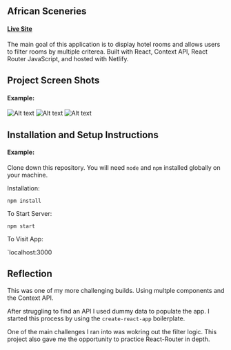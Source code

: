 ## African Sceneries

#### [Live Site](https://african-sceneries.netlify.app/)

The main goal of this application is to display hotel rooms and allows users to filter rooms by multiple criterea. Built with React, Context API, React Router JavaScript, and hosted with Netlify.


## Project Screen Shots

#### Example:   

![Alt text](https://user-images.githubusercontent.com/29901283/87077327-f54d0a00-c1f0-11ea-9b58-65ed00097bf8.png)
![Alt text](https://user-images.githubusercontent.com/29901283/87077352-fed67200-c1f0-11ea-8012-439123873f13.png)
![Alt text](https://user-images.githubusercontent.com/29901283/87077359-0269f900-c1f1-11ea-9abf-3edceee50de7.png)

## Installation and Setup Instructions

#### Example:  

Clone down this repository. You will need `node` and `npm` installed globally on your machine.  

Installation:

`npm install`  

To Start Server:

`npm start`  

To Visit App:

`localhost:3000  

## Reflection

This was one of my more challenging builds. Using multple components and the Context API.   

After struggling to find an API I used dummy data to populate the app. I started this process by using the `create-react-app` boilerplate.  

One of the main challenges I ran into was wokring out the filter logic. This project also gave me the opportunity to practice React-Router in depth.

